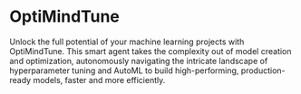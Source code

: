 # OptiMindTune
Unlock the full potential of your machine learning projects with OptiMindTune. This smart agent takes the complexity out of model creation and optimization, autonomously navigating the intricate landscape of hyperparameter tuning and AutoML to build high-performing, production-ready models, faster and more efficiently.
